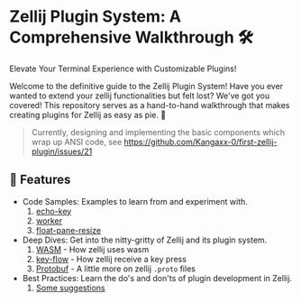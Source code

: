 # Zellij Plugin System: A Comprehensive Walkthrough 🛠️

Elevate Your Terminal Experience with Customizable Plugins!

Welcome to the definitive guide to the Zellij Plugin System! Have you ever wanted to extend your zellij functionalities but felt lost? We've got you covered! This repository serves as a hand-to-hand walkthrough that makes creating plugins for Zellij as easy as pie. 🥧

> Currently, designing and implementing the basic components which wrap up ANSI code, see https://github.com/Kangaxx-0/first-zellij-plugin/issues/21

## 🌟 Features
- Code Samples: Examples to learn from and experiment with.
  1. [echo-key](./samples/echo-key/README.md)
  2. [worker](./samples/plugin-worker/README.md)
  3. [float-pane-resize](./samples/float-pane-sized/README.md)
- Deep Dives: Get into the nitty-gritty of Zellij and its plugin system.
  1. [WASM](./doc/wasm.md) - How zellij uses wasm
  2. [key-flow](./doc/key-press-flow.md) - How zellij receive a key press
  3. [Protobuf](./doc/protobuf.md) - A little more on zellij `.proto` files
- Best Practices: Learn the do's and don'ts of plugin development in Zellij.
  1. [Some suggestions](./doc/Others/takeaway.md)

